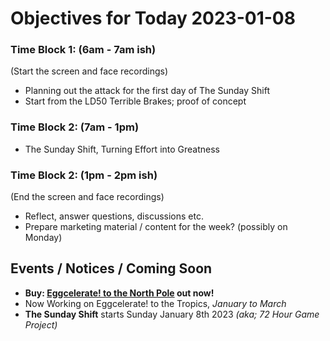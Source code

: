 # Objectives for Today 2023-01-08

### Time Block 1: (6am - 7am ish)
(Start the screen and face recordings)
- Planning out the attack for the first day of The Sunday Shift
- Start from the LD50 Terrible Brakes; proof of concept
 
### Time Block 2: (7am - 1pm)
- The Sunday Shift, Turning Effort into Greatness

### Time Block 2: (1pm - 2pm ish)
(End the screen and face recordings)
- Reflect, answer questions, discussions etc.
- Prepare marketing material / content for the week? (possibly on Monday)

## Events / Notices / Coming Soon

- **Buy: [Eggcelerate! to the North Pole](https://store.steampowered.com/app/2216320/Eggcelerate_to_the_North_Pole/) out now!**
- Now Working on Eggcelerate! to the Tropics, _January to March_
- **The Sunday Shift** starts Sunday January 8th 2023 _(aka; 72 Hour Game Project)_
